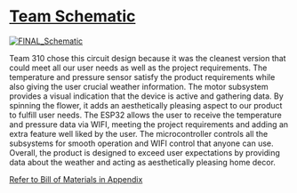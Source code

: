 # [Team Schematic](file:///C:/Users/aweso/Downloads/Hardware_Implementation_V2.pdf)  
[![FINAL_Schematic](https://github.com/Team-310/Team-310.github.io/assets/157059404/03df1ba4-872b-4ea6-91bf-7790a73babd7)](file:///C:/Users/aweso/Downloads/Hardware_Implementation_V2.pdf)

Team 310 chose this circuit design because it was the cleanest version that could meet all our user needs as well as the project requirements. The temperature and pressure sensor satisfy the product requirements while also giving the user crucial weather information. The motor subsystem provides a visual indication that the device is active and gathering data. By spinning the flower, it adds an aesthetically pleasing aspect to our product to fulfill user needs. The ESP32 allows the user to receive the temperature and pressure data via WIFI, meeting the project requirements and adding an extra feature well liked by the user. The microcontroller controls all the subsystems for smooth operation and WIFI control that anyone can use. Overall, the product is designed to exceed user expectations by providing data about the weather and acting as aesthetically pleasing home decor.

[Refer to Bill of Materials in Appendix](Appendix.md)

